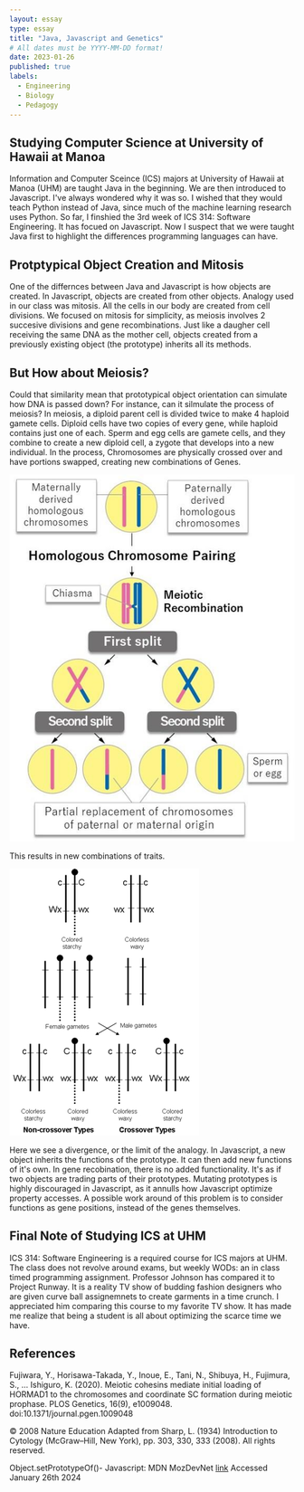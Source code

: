 ```yaml
---
layout: essay
type: essay
title: "Java, Javascript and Genetics"
# All dates must be YYYY-MM-DD format!
date: 2023-01-26
published: true
labels:
  - Engineering
  - Biology
  - Pedagogy 
---
```




## Studying Computer Science at University of Hawaii at Manoa 

Information and Computer Sceince (ICS) majors at University of Hawaii at Manoa (UHM) are taught Java in the beginning. We are then introduced to Javascript. I've always wondered why it was so. I wished that they would teach Python instead of Java, since much of the machine learning research uses Python. So far, I finshied the 3rd week of ICS 314: Software Engineering. It has focued on Javascript. Now I suspect that we were taught Java first to highlight the differences programming languages can have. 

## Protptypical Object Creation and Mitosis  

One of the differnces between Java and Javascript is how objects are created. In Javascript, objects are created from other objects. Analogy used in our class was mitosis. All the cells in our body are created from cell divisions. We focused on mitosis for simplicity, as meiosis involves 2 succesive divisions and gene recombinations. Just like a daugher cell receiving the same DNA as the mother cell, objects created from a previously existing object (the prototype)  inherits all its methods. 

## But How about Meiosis?

Could that similarity mean that prototypical object orientation can simulate how DNA is passed down? For instance, can it silmulate the process of meiosis? In meiosis, a diploid parent cell is divided twice to make 4 haploid gamete cells. Diploid cells have two copies of every gene, while haploid contains just one of each. Sperm and egg cells are gamete cells, and they combine to create a new diploid cell, a zygote that develops into a new individual. In the process, Chromosomes are physically crossed over and have portions swapped, creating new combinations of Genes. 


<img class="img-fluid" src="./chromosomeRecombination.jpeg">

This results in new combinations of traits.

<img class="img-fluid" src="./mcclintock_knobs_MID_1.jpg">

Here we see a divergence, or the limit of the analogy. In Javascript, a new object inherits the functions of the prototype. It can then add new functions of it's own.  In gene recobination, there is no added functionality. It's as if two objects are trading parts of their prototypes. Mutating prototypes is highly discouraged in Javascript, as it annulls how Javascript optimize property accesses. A possible work around of this problem is to consider functions as gene positions, instead of the genes themselves. 

## Final Note of Studying ICS at UHM

ICS 314: Software Engineering is a required course for ICS majors at UHM. The class does not revolve around exams, but weekly WODs: an in class timed programming assignment. Professor Johnson has compared it to Project Runway. It is a reality TV show of budding fashion designers who are given curve ball assignemnets to create garments in a time crunch. I appreciated him comparing this course to my favorite TV show. It has made me realize that being a student is all about optimizing the scarce time we have. 


## References

Fujiwara, Y., Horisawa-Takada, Y., Inoue, E., Tani, N., Shibuya, H., Fujimura, S., ... Ishiguro, K. (2020). Meiotic cohesins mediate initial loading of HORMAD1 to the chromosomes and coordinate SC formation during meiotic prophase. PLOS Genetics, 16(9), e1009048. 
doi:10.1371/journal.pgen.1009048

© 2008 Nature Education Adapted from Sharp, L. (1934) Introduction to Cytology (McGraw–Hill, New York), pp. 303, 330, 333 (2008). All rights reserved.  

Object.setPrototypeOf()- Javascript: MDN MozDevNet [link](https://developer.mozilla.org/en-US/docs/Web/JavaScript/Reference/Global_Objects/Object/setPrototypeOf) Accessed January 26th 2024

